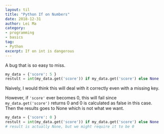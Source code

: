 ```yaml
---
layout: til
title: "Python If on Numbers"
date: 2018-12-31
author: Lei Ma
category:
- programming
- basics
tag:
- Python
excerpt: If on int is dangerous
---
```


A bug that is so easy to miss.

```python
my_data = {'score': 5 }
restult = int(my_data.get('score')) if my_data.get('score') else None
```
Naively, I would think this will deal with it correctly even with a missing key.

However, if `'score'` ever becomes 0, this will fail since `my_data.get('score')` returns 0 and 0 is calculated as false in this case. Then the results goes to None which is not what we want.

```python
my_data = {'score': 0 }
restult = int(my_data.get('score')) if my_data.get('score') else None
# result is actually None, but we might require it to be 0
```
